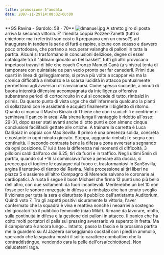```yaml
---
title: promozione 5°andata
date: 2007-11-29T14:08:02+00:00
---
```

\*\*GS Ravina - Gardolo: 58 - 70\*\* ![dmanuel.jpg](http://www.basketgardolo.it/wp-content/uploads/2007/10/dmanuel.jpg) A stretto giro di posta arriva la seconda vittoria. E' l'inedita coppia Pozzer-Zanetti (tutti si chiedono: ma i refertisti son così o li preparano con un corso?!) ad inaugurare in tandem la serie di furti e rapine, alcune con scasso e davvero poco ortodosse, che portano a recuperar valanghe di palloni in tutta la partita. Alcuni si trasformano in conclusioni deliziose, degne di esser catalogate tra il "abbiam giocato un bel basket", tutti gli altri provocano impetuosi travasi di bile che coach Oronzo Manuel Canà (a sinistra) tenta di tamponare con quintalate de pan vecio pronto per far canederli. Primi due quarti in linea di galleggiamento, si prova più volte a scappar via ma la cronica difficoltà a rimbalzo e la scarsa lucidità in attacco puntualmente permettono agli avversari di riavvicinarsi. Come spesso succede, a minuti di buona intensità difensiva accompagnata da intelligenza offensiva subentrano periodi di cortocircuito in cui si concede di tutto, rimbalzi in primis. Da questo punto di vista urge che dall'infermeria qualcuno la pianti di sollazzarsi con le assistenti e acquisti finalmente il biglietto di ritorno. Quanto ci manca il Mastro Birraio di Thiene che con i suoi chili e centrimetri seminava il panico in area! Alla sirena lunga il vantaggio è ridotto all'osso: 29-31, dopo esser stati avanti anche di otto punti e con almeno cinque conclusioni facilifacili gettate alle ortiche. A trainare la carretta è Luca DalSpiaz in coppia con Max Sovilla. Il primo è una presenza solida, concreta e costante in ogni minuto giocato. Stoppa, agguanta rimbalzi e segna con continuità. Il secondo contrasta bene la difesa a zona avversaria segnando da ogni posizione. E' lui a fare la differenza nei momenti di difficoltà, 3 pilloloni caldi dall'arco dei 6.25, tiri da fuori e in traffico. Negli ultimi 5min di partita, quando sul +16 si cominciava forse a pensare alla doccia, si preoccupa di togliere le castagne dal fuoco e, trasformantosi in SanSovilla, argina il tentativo di rientro del Ravina. Nella processione ai tiri liberi ne piazza 5 e assieme all'altro Compagno di Merende salvano le coronarie ai cardiopatici. A ruota li segue il buon Michael che firma 12 punti uno più bello dell'altro, con due svitamenti da fuori incantevoli. Meriterebbe un bel 10 non fosse per le sonore ronzegate in difesa e a rimbalzo che han tenuto sveglio il vicinato per tutta la sera e disturbato il pubblico dell'antistante Auditorium. Quindi voto 7. Tra gli aspetti positivi sicuramente la vittoria, l'aver confermato che la squadra è viva e reattiva nonché i neoarrivi a sostegno dei giocatori tra il pubblico femminile (ciao Miki!). Rimane da lavorare, molto, sulla continuità in difesa e la gestione dei palloni in attacco. Il panico che ha colto molti portatori di palla sul pressing avversario và superato in fretta. Ma il campionato è ancora lungo… Intanto, passo la fascia e la prossima partita me la guarderò su Al Jazeera sorseggiando cocktail con i piedi in ammollo, sperando che la squadra mostri il solito carattere combattivo che la contraddistingue, vendendo cara la pelle dell'orsa(cchiottone). Non deludetemi raga.